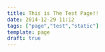 ```yaml
---
title: This is The Test Page!!
date: 2014-12-29 11:12
tags: ["page","test","static"]
template: page
draft: true
---
```


